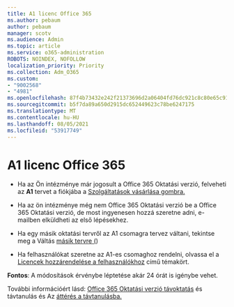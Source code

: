 ```yaml
---
title: A1 licenc Office 365
ms.author: pebaum
author: pebaum
manager: scotv
ms.audience: Admin
ms.topic: article
ms.service: o365-administration
ROBOTS: NOINDEX, NOFOLLOW
localization_priority: Priority
ms.collection: Adm_O365
ms.custom:
- "9002568"
- "4981"
ms.openlocfilehash: 87f4b73432e242f21373696d2a06404fd76dc921c8c80e65c91e230cf0212ccc
ms.sourcegitcommit: b5f7da89a650d2915dc652449623c78be6247175
ms.translationtype: MT
ms.contentlocale: hu-HU
ms.lasthandoff: 08/05/2021
ms.locfileid: "53917749"
---
```

# <a name="a1-license-for-office-365"></a>A1 licenc Office 365

- Ha az Ön intézménye már jogosult a Office 365 Oktatási verzió, felveheti az **A1** tervet a fiókjába a [Szolgáltatások vásárlása gombra.](https://docs.microsoft.com/microsoft-365/commerce/buy-another-subscription#buy-another-subscription)

- Ha az ön intézménye még nem Office 365 Oktatási verzió be a Office 365 Oktatási verzió, de most ingyenesen [](https://www.microsoft.com/education/products/office) hozzá szeretne adni, e-mailben elküldheti az első lépésekhez.

- Ha egy másik  oktatási tervről az A1 csomagra tervez váltani, tekintse meg a Váltás [másik tervre (](https://docs.microsoft.com/microsoft-365/commerce/subscriptions/switch-plans-manually))

- Ha felhasználókat szeretne az A1-es csomaghoz rendelni, olvassa el a [Licencek hozzárendelése a felhasználókhoz](https://docs.microsoft.com/microsoft-365/admin/manage/assign-licenses-to-users) című témakört.

**Fontos**: A módosítások érvénybe léptetése akár 24 órát is igénybe vehet.

További információért lásd: [Office 365 Oktatási verzió távoktatás](https://support.office.com/article/remote-teaching-and-learning-in-office-365-education-f651ccae-7b65-478b-8366-51bb884025c4) és távtanulás és Az [áttérés a távtanulásba.](https://www.microsoft.com/education/remote-learning)
